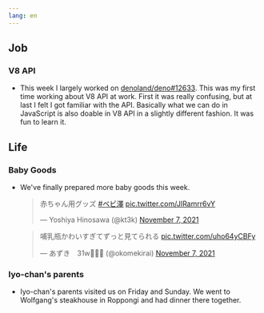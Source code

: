 ```yaml
---
lang: en
---
```


## Job

### V8 API

- This week I largely worked on [denoland/deno#12633](https://github.com/denoland/deno/pull/12633). This was my first time working about V8 API at work. First it was really confusing, but at last I felt I got familiar with the API. Basically what we can do in JavaScript is also doable in V8 API in a slightly different fashion. It was fun to learn it.

## Life

### Baby Goods

- We've finally prepared more baby goods this week.

  <blockquote class="twitter-tweet"><p lang="ja" dir="ltr">赤ちゃん用グッズ <a href="https://twitter.com/hashtag/%E3%83%99%E3%83%93%E6%BE%A4?src=hash&amp;ref_src=twsrc%5Etfw">#ベビ澤</a> <a href="https://t.co/JIRamrr6vY">pic.twitter.com/JIRamrr6vY</a></p>&mdash; Yoshiya Hinosawa (@kt3k) <a href="https://twitter.com/kt3k/status/1457347141152620548?ref_src=twsrc%5Etfw">November 7, 2021</a></blockquote> <script async src="https://platform.twitter.com/widgets.js" charset="utf-8"></script>

  <blockquote class="twitter-tweet"><p lang="ja" dir="ltr">哺乳瓶かわいすぎてずっと見てられる <a href="https://t.co/uho64yCBFy">pic.twitter.com/uho64yCBFy</a></p>&mdash; あずき　31w🐘🦕🦖 (@okomekirai) <a href="https://twitter.com/okomekirai/status/1457348576917393411?ref_src=twsrc%5Etfw">November 7, 2021</a></blockquote> <script async src="https://platform.twitter.com/widgets.js" charset="utf-8"></script>

### Iyo-chan's parents

- Iyo-chan's parents visited us on Friday and Sunday. We went to Wolfgang's steakhouse in Roppongi and had dinner there together.

